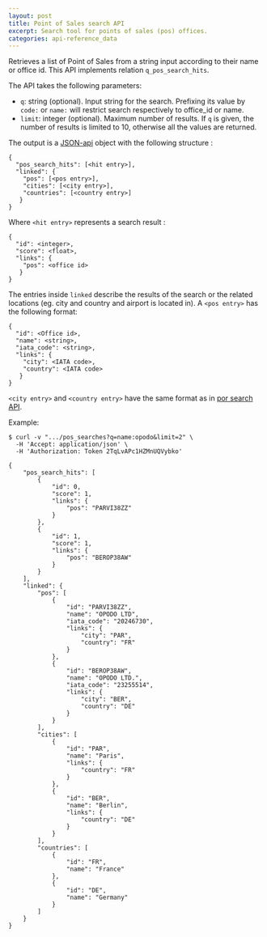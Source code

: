 ```yaml
---
layout: post
title: Point of Sales search API
excerpt: Search tool for points of sales (pos) offices.
categories: api-reference_data
---
```


Retrieves a list of Point of Sales from a string input according to their name or office id.
This API implements relation `q_pos_search_hits`.

The API takes the following parameters:
* `q`: string (optional). Input string for the search. Prefixing its value by `code:` or `name:` will restrict search respectively to office_id or name.
* `limit`: integer (optional). Maximum number of results. If `q` is given, the number of results is limited to 10, otherwise all the values are returned.

The output is a [JSON-api](http://jsonapi.org/format/) object with the following structure :

    {
      "pos_search_hits": [<hit entry>],
      "linked": {
        "pos": [<pos entry>],
        "cities": [<city entry>],
        "countries": [<country entry>]
       }
    }

Where `<hit entry>` represents a search result :

    {
      "id": <integer>,
      "score": <float>,
      "links": {
        "pos": <office id>
       }
    }

The entries inside `linked` describe the results of the search or the related locations (eg. city and country and airport is located in).
A `<pos entry>` has the following format:

    {
      "id": <Office id>,
      "name": <string>,
      "iata_code": <string>,
      "links": {
        "city": <IATA code>,
        "country": <IATA code>
       }
    }

`<city entry>` and `<country entry>` have the same format as in [por search API](/2014/01/28/por-search.html).


Example:

    $ curl -v ".../pos_searches?q=name:opodo&limit=2" \
      -H 'Accept: application/json' \
      -H 'Authorization: Token 2TqLvAPc1HZMnUQVybko'

    {
        "pos_search_hits": [
            {
                "id": 0,
                "score": 1,
                "links": {
                    "pos": "PARVI38ZZ"
                }
            },
            {
                "id": 1,
                "score": 1,
                "links": {
                    "pos": "BEROP38AW"
                }
            }
        ],
        "linked": {
            "pos": [
                {
                    "id": "PARVI38ZZ",
                    "name": "OPODO LTD",
                    "iata_code": "20246730",
                    "links": {
                        "city": "PAR",
                        "country": "FR"
                    }
                },
                {
                    "id": "BEROP38AW",
                    "name": "OPODO LTD.",
                    "iata_code": "23255514",
                    "links": {
                        "city": "BER",
                        "country": "DE"
                    }
                }
            ],
            "cities": [
                {
                    "id": "PAR",
                    "name": "Paris",
                    "links": {
                        "country": "FR"
                    }
                },
                {
                    "id": "BER",
                    "name": "Berlin",
                    "links": {
                        "country": "DE"
                    }
                }
            ],
            "countries": [
                {
                    "id": "FR",
                    "name": "France"
                },
                {
                    "id": "DE",
                    "name": "Germany"
                }
            ]
        }
    }
